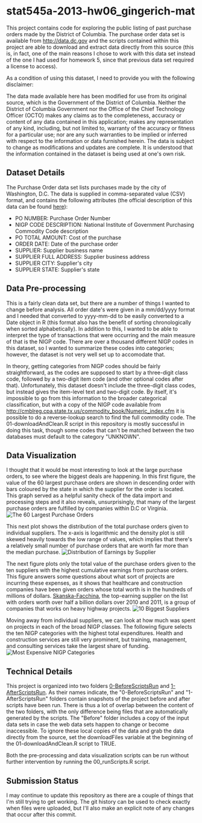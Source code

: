 stat545a-2013-hw06_gingerich-mat
================================

This project contains code for exploring the public listing of past purchase orders made by the District of Columbia. The purchase order data set is available from http://data.dc.gov and the scripts contained within this project are able to download and extract data directly from this source (this is, in fact, one of the main reasons I chose to work with this data set instead of the one I had used for homework 5, since that previous data set required a license to access).

As a condition of using this dataset, I need to provide you with the following disclaimer:

The data made available here has been modified for use from its original source, which is the Government of the District of Columbia. Neither the District of Columbia Government nor the Office of the Chief Technology Officer (OCTO) makes any claims as to the completeness, accuracy or content of any data contained in this application; makes any representation of any kind, including, but not limited to, warranty of the accuracy or fitness for a particular use; nor are any such warranties to be implied or inferred with respect to the information or data furnished herein. The data is subject to change as modifications and updates are complete. It is understood that the information contained in the dataset is being used at one's own risk.

Dataset Details
------------------
The Purchase Order data set lists purchases made by the city of Washington, D.C. The data is supplied in comma-separated value (CSV) format, and contains the following attributes (the official description of this data can be found [here](http://data.dc.gov/Metadata.aspx?id=20)):
* PO NUMBER: Purchase Order Number
* NIGP CODE DESCRIPTION: National Institute of Government Purchasing Commodity Code description
* PO TOTAL AMOUNT: Cost of the purchase
* ORDER DATE: Date of the purchase order
* SUPPLIER: Supplier business name
* SUPPLIER FULL ADDRESS: Supplier business address
* SUPPLIER CITY: Supplier's city
* SUPPLIER STATE: Supplier's state

Data Pre-processing
---------------------
This is a fairly clean data set, but there are a number of things I wanted to change before analysis. All order date's were given in a mm/dd/yyyy format and I needed that converted to yyyy-mm-dd to be easily converted to a Date object in R (this format also has the benefit of sorting chronologically when sorted alphabetically). In addition to this, I wanted to be able to interpret the type of transactions that were occurring and the main measure of that is the NIGP code. There are over a thousand different NIGP codes in this dataset, so I wanted to summarize these codes into categories; however, the dataset is not very well set up to accomodate that.

In theory, getting categories from NIGP codes should be fairly straightforward, as the codes are supposed to start by a three-digit class code, followed by a two-digit item code (and other optional codes after that). Unfortunately, this dataset doesn't include the three-digit class codes, but instead gives the item-level text and two-digit code. By itself, it's impossible to go from this information to the broader categorical classification, but with a copy of the NIGP code available from http://cmblreg.cpa.state.tx.us/commodity_book/Numeric_index.cfm it is possible to do a reverse-lookup search to find the full commodity code. The 01-downloadAndClean.R script in this repository is mostly successful in doing this task, though some codes that can't be matched between the two databases must default to the category "UNKNOWN".

Data Visualization
-------------------
I thought that it would be most interesting to look at the large purchase orders, to see where the biggest deals are happening. In this first figure, the value of the 60 largest purchase orders are shown in descending order with bars coloured by the state in which the supplier for the order is located. This graph served as a helpful sanity check of the data import and processing steps and it also reveals, unsurprisingly, that many of the largest purchase orders are fulfilled by companies within D.C or Virginia.
![The 60 Largest Purchase Orders](https://raw.github.com/MattGingerich/stat545a-2013-hw06_gingerich-mat/master/1-AfterScriptsRun/OutputFigures/01-LargestOrders.png)

This next plot shows the distribution of the total purchase orders given to individual suppliers. The x-axis is logarithmic and the density plot is still skewed heavily towards the low range of values, which implies that there's a relatively small number of purchase orders that are worth far more than the median purchase.
![Distribution of Earnings by Supplier](https://raw.github.com/MattGingerich/stat545a-2013-hw06_gingerich-mat/master/1-AfterScriptsRun/OutputFigures/02-EarningsBySupplier.png)

The next figure plots only the total value of the purchase orders given to the ten suppliers with the highest cumulative earnings from purchase orders. This figure answers some questions about what sort of projects are incurring these expenses, as it shows that healthcare and construction companies have been given orders whose total worth is in the hundreds of millions of dollars. [Skanska-Facchina](http://www.facchina.com/portfolio/index.cfm?portFeatured=current&isFeatured=1), the top-earning supplier on the list with orders worth over half a billion dollars over 2010 and 2011, is a group of companies that works on heavy highway projects.
![10 Biggest Suppliers](https://raw.github.com/MattGingerich/stat545a-2013-hw06_gingerich-mat/master/1-AfterScriptsRun/OutputFigures/03-BiggestSuppliers.png)

Moving away from individual suppliers, we can look at how much was spent on projects in each of the broad NIGP classes. The following figure selects the ten NIGP categories with the highest total expenditures. Health and construction services are still very prominent, but training, management, and consulting services take the largest share of funding.
![Most Expensive NIGP Categories](https://raw.github.com/MattGingerich/stat545a-2013-hw06_gingerich-mat/master/1-AfterScriptsRun/OutputFigures/04-PriciestAreas.png)

Technical Details
------------------
This project is organized into two folders [0-BeforeScriptsRun](https://github.com/MattGingerich/stat545a-2013-hw06_gingerich-mat/tree/master/0-BeforeScriptsRun) and [1-AfterScriptsRun](https://github.com/MattGingerich/stat545a-2013-hw06_gingerich-mat/tree/master/1-AfterScriptsRun). As their names indicate, the "0-BeforeScriptsRun" and "1-AfterScriptsRun" folders contain snapshots of the project before and after scripts have been run. There is thus a lot of overlap between the content of the two folders, with the only difference being files that are automatically generated by the scripts. The "Before" folder includes a copy of the input data sets in case the web data sets happen to change or become inaccessible. To ignore these local copies of the data and grab the data directly from the source, set the downloadFiles variable at the beginning of the 01-downloadAndClean.R script to TRUE.

Both the pre-processing and data visualization scripts can be run without further intervention by running the 00_runScripts.R script.

Submission Status
---------------------
I may continue to update this repository as there are a couple of things that I'm still trying to get working. The git history can be used to check exactly when files were uploaded, but I'll also make an explicit note of any changes that occur after this commit.
